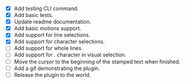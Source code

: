 * [x] Add testing CLI command.
* [x] Add basic tests.
* [x] Update readme documentation.
* [x] Add basic motions support.
* [x] Add support for line selections.
* [x] Add support for character selections.
* [ ] Add support for whole lines.
* [ ] Add support for . character in visual selection.
* [ ] Move the cursor to the beginning of the stamped text when finished.
* [ ] Add a gif demonstrating the plugin.
* [ ] Release the plugin to the world.
